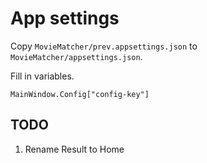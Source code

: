 # App settings
Copy `MovieMatcher/prev.appsettings.json` to `MovieMatcher/appsettings.json`.

Fill in variables.

`MainWindow.Config["config-key"]`


## TODO
1. Rename Result to Home